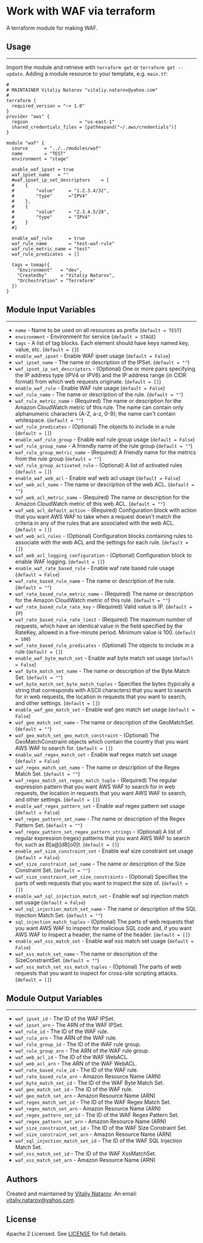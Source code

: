 # Work with WAF via terraform

A terraform module for making WAF.


## Usage
----------------------
Import the module and retrieve with ```terraform get``` or ```terraform get --update```. Adding a module resource to your template, e.g. `main.tf`:

```
#
# MAINTAINER Vitaliy Natarov "vitaliy.natarov@yahoo.com"
#
terraform {
  required_version = "~> 1.0"
}
provider "aws" {
  region                   = "us-east-1"
  shared_credentials_files = [pathexpand("~/.aws/credentials")]
}

module "waf" {
  source      = "../../modules/waf"
  name        = "TEST"
  environment = "stage"

  enable_waf_ipset = true
  waf_ipset_name   = ""
  #waf_ipset_ip_set_descriptors    = [
  #    {
  #        "value"     = "1.2.3.4/32",
  #        "type"      ="IPV4"
  #    },
  #    {
  #        "value"     = "2.3.4.5/28",
  #        "type"      = "IPV4"
  #    }
  #]

  enable_waf_rule      = true
  waf_rule_name        = "test-waf-rule"
  waf_rule_metric_name = "test"
  waf_rule_predicates  = []

  tags = tomap({
    "Environment"   = "dev",
    "Createdby"     = "Vitaliy Natarov",
    "Orchestration" = "Terraform"
  })
}

```

## Module Input Variables
----------------------
- `name` - Name to be used on all resources as prefix (`default = TEST`)
- `environment` - Environment for service (`default = STAGE`)
- `tags` - A list of tag blocks. Each element should have keys named key, value, etc. (`default = {}`)
- `enable_waf_ipset` - Enable WAF ipset usage (`default = False`)
- `waf_ipset_name` - The name or description of the IPSet. (`default = ""`)
- `waf_ipset_ip_set_descriptors` - (Optional) One or more pairs specifying the IP address type (IPV4 or IPV6) and the IP address range (in CIDR format) from which web requests originate. (`default = []`)
- `enable_waf_rule` - Enable WAF rule usage (`default = False`)
- `waf_rule_name` - The name or description of the rule. (`default = ""`)
- `waf_rule_metric_name` - (Required) The name or description for the Amazon CloudWatch metric of this rule. The name can contain only alphanumeric characters (A-Z, a-z, 0-9); the name can't contain whitespace. (`default = ""`)
- `waf_rule_predicates` - (Optional) The objects to include in a rule (`default = []`)
- `enable_waf_rule_group` - Enable waf rule group usage (`default = False`)
- `waf_rule_group_name` - A friendly name of the rule group (`default = ""`)
- `waf_rule_group_metric_name` - (Required) A friendly name for the metrics from the rule group (`default = ""`)
- `waf_rule_group_activated_rule` - (Optional) A list of activated rules (`default = []`)
- `enable_waf_web_acl` - Enable waf web acl usage (`default = False`)
- `waf_web_acl_name` - The name or description of the web ACL. (`default = ""`)
- `waf_web_acl_metric_name` - (Required) The name or description for the Amazon CloudWatch metric of this web ACL. (`default = ""`)
- `waf_web_acl_default_action` - (Required) Configuration block with action that you want AWS WAF to take when a request doesn't match the criteria in any of the rules that are associated with the web ACL. (`default = []`)
- `waf_web_acl_rules` - (Optional) Configuration blocks containing rules to associate with the web ACL and the settings for each rule. (`default = []`)
- `waf_web_acl_logging_configuration` - (Optional) Configuration block to enable WAF logging. (`default = []`)
- `enable_waf_rate_based_rule` - Enable waf rate based rule usage (`default = False`)
- `waf_rate_based_rule_name` - The name or description of the rule. (`default = ""`)
- `waf_rate_based_rule_metric_name` - (Required) The name or description for the Amazon CloudWatch metric of this rule. (`default = ""`)
- `waf_rate_based_rule_rate_key` - (Required) Valid value is IP. (`default = IP`)
- `waf_rate_based_rule_rate_limit` - (Required) The maximum number of requests, which have an identical value in the field specified by the RateKey, allowed in a five-minute period. Minimum value is 100. (`default = 100`)
- `waf_rate_based_rule_predicates` - (Optional) The objects to include in a rule (`default = []`)
- `enable_waf_byte_match_set` - Enable waf byte match set usage (`default = False`)
- `waf_byte_match_set_name` - The name or description of the Byte Match Set. (`default = ""`)
- `waf_byte_match_set_byte_match_tuples` - Specifies the bytes (typically a string that corresponds with ASCII characters) that you want to search for in web requests, the location in requests that you want to search, and other settings. (`default = []`)
- `enable_waf_geo_match_set` - Enable waf geo match set usage (`default = False`)
- `waf_geo_match_set_name` - The name or description of the GeoMatchSet. (`default = ""`)
- `waf_geo_match_set_geo_match_constraint` - (Optional) The GeoMatchConstraint objects which contain the country that you want AWS WAF to search for. (`default = []`)
- `enable_waf_regex_match_set` - Enable waf regex match set usage (`default = False`)
- `waf_regex_match_set_name` - The name or description of the Regex Match Set. (`default = ""`)
- `waf_regex_match_set_regex_match_tuple` - (Required) The regular expression pattern that you want AWS WAF to search for in web requests, the location in requests that you want AWS WAF to search, and other settings. (`default = []`)
- `enable_waf_regex_pattern_set` - Enable waf regex pattern set usage (`default = False`)
- `waf_regex_pattern_set_name` - The name or description of the Regex Pattern Set. (`default = ""`)
- `waf_regex_pattern_set_regex_pattern_strings` - (Optional) A list of regular expression (regex) patterns that you want AWS WAF to search for, such as B[a@]dB[o0]t. (`default = []`)
- `enable_waf_size_constraint_set` - Enable waf size constraint set usage (`default = False`)
- `waf_size_constraint_set_name` - The name or description of the Size Constraint Set. (`default = ""`)
- `waf_size_constraint_set_size_constraints` - (Optional) Specifies the parts of web requests that you want to inspect the size of. (`default = []`)
- `enable_waf_sql_injection_match_set` - Enable waf sql injection match set usage (`default = False`)
- `waf_sql_injection_match_set_name` - The name or description of the SQL Injection Match Set. (`default = ""`)
- `sql_injection_match_tuples` - (Optional) The parts of web requests that you want AWS WAF to inspect for malicious SQL code and, if you want AWS WAF to inspect a header, the name of the header. (`default = []`)
- `enable_waf_xss_match_set` - Enable waf xss match set usage (`default = False`)
- `waf_xss_match_set_name` - The name or description of the SizeConstraintSet. (`default = ""`)
- `waf_xss_match_set_xss_match_tuples` - (Optional) The parts of web requests that you want to inspect for cross-site scripting attacks. (`default = []`)

## Module Output Variables
----------------------
- `waf_ipset_id` - The ID of the WAF IPSet.
- `waf_ipset_arn` - The ARN of the WAF IPSet.
- `waf_rule_id` - The ID of the WAF rule.
- `waf_rule_arn` - The ARN of the WAF rule.
- `waf_rule_group_id` - The ID of the WAF rule group.
- `waf_rule_group_arn` - The ARN of the WAF rule group.
- `waf_web_acl_id` - The ID of the WAF WebACL.
- `waf_web_acl_arn` - The ARN of the WAF WebACL.
- `waf_rate_based_rule_id` - The ID of the WAF rule.
- `waf_rate_based_rule_arn` - Amazon Resource Name (ARN)
- `waf_byte_match_set_id` - The ID of the WAF Byte Match Set.
- `waf_geo_match_set_id` - The ID of the WAF rule.
- `waf_geo_match_set_arn` - Amazon Resource Name (ARN)
- `waf_regex_match_set_id` - The ID of the WAF Regex Match Set.
- `waf_regex_match_set_arn` - Amazon Resource Name (ARN)
- `waf_regex_pattern_set_id` - The ID of the WAF Regex Pattern Set.
- `waf_regex_pattern_set_arn` - Amazon Resource Name (ARN)
- `waf_size_constraint_set_id` - The ID of the WAF Size Constraint Set.
- `waf_size_constraint_set_arn` - Amazon Resource Name (ARN)
- `waf_sql_injection_match_set_id` - The ID of the WAF SQL Injection Match Set.
- `waf_xss_match_set_id` - The ID of the WAF XssMatchSet.
- `waf_xss_match_set_arn` - Amazon Resource Name (ARN)


## Authors

Created and maintained by [Vitaliy Natarov](https://github.com/SebastianUA). An email: [vitaliy.natarov@yahoo.com](vitaliy.natarov@yahoo.com).

## License

Apache 2 Licensed. See [LICENSE](https://github.com/SebastianUA/terraform/blob/master/LICENSE) for full details.
